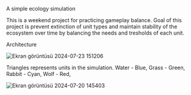 A simple ecology simulation

This is a weekend project for practicing gameplay balance.
Goal of this project is prevent extinction of unit types and maintain stability of the ecosystem over time by balancing the needs and tresholds of each unit.


Architecture

![Ekran görüntüsü 2024-07-23 151206](https://github.com/user-attachments/assets/3177bc7c-48ee-41a0-b8db-c68c3c4415e1)

Triangles represents units in the simulation.
Water - Blue,
Grass - Green,
Rabbit - Cyan,
Wolf - Red,


![Ekran görüntüsü 2024-07-20 145403](https://github.com/user-attachments/assets/bf2f20ed-47bb-4ffe-af52-2626e34b8b8b)
